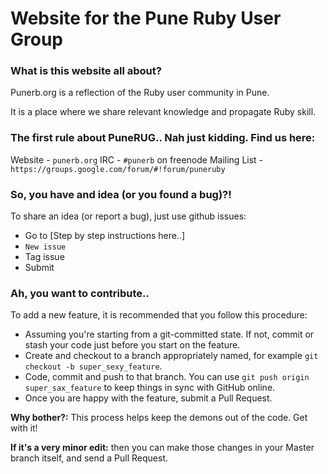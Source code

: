 # Website for the Pune Ruby User Group

### What is this website all about?

Punerb.org is a reflection of the Ruby user community in Pune.

It is a place where we share relevant knowledge and propagate Ruby skill.

### The first rule about PuneRUG.. Nah just kidding. Find us here:

Website - `punerb.org`
IRC - `#punerb` on freenode
Mailing List - `https://groups.google.com/forum/#!forum/puneruby`

### So, you have and idea (or you found a bug)?!

To share an idea (or report a bug), just use github issues:

* Go to [Step by step instructions here..]
* `New issue`
* Tag issue
* Submit

### Ah, you want to contribute..

To add a new feature, it is recommended that you follow this procedure:

* Assuming you're starting from a git-committed state. If not, commit or stash your code just before you start on the feature.
* Create and checkout to a branch appropriately named, for example `git checkout -b super_sexy_feature`.
* Code, commit and push to that branch. You can use `git push origin super_sax_feature` to keep things in sync with GitHub online.
* Once you are happy with the feature, submit a Pull Request.

**Why bother?:** This process helps keep the demons out of the code. Get with it!

**If it's a very minor edit:** then you can make those changes in your Master branch itself, and send a Pull Request.